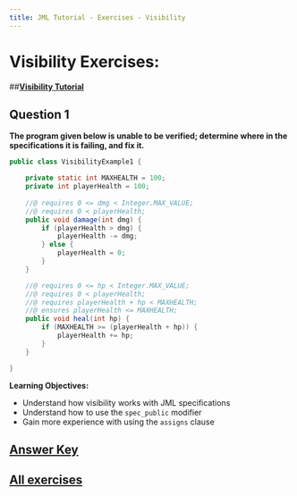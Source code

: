 ```yaml
---
title: JML Tutorial - Exercises - Visibility
---
```

# Visibility Exercises:
##**[Visibility Tutorial](https://www.openjml.org/tutorial/Visibility)**

## **Question 1**
**The program given below is unable to be verified; determine where in the specifications it is failing, and fix it.**
```Java
public class VisibilityExample1 {

	private static int MAXHEALTH = 100;
	private int playerHealth = 100;
	
	//@ requires 0 <= dmg < Integer.MAX_VALUE;
	//@ requires 0 < playerHealth;
	public void damage(int dmg) {
		if (playerHealth > dmg) {
			playerHealth -= dmg;
		} else {
			playerHealth = 0;
		}
	}

	//@ requires 0 <= hp < Integer.MAX_VALUE;
	//@ requires 0 < playerHealth;
	//@ requires playerHealth + hp < MAXHEALTH;
	//@ ensures playerHealth <= MAXHEALTH;
	public void heal(int hp) {
		if (MAXHEALTH >= (playerHealth + hp)) {
			playerHealth += hp;
		}
	}

}
```

**Learning Objectives:**
+ Understand how visibility works with JML specifications
+ Understand how to use the `spec_public` modifier 
+ Gain more experience with using the `assigns` clause

## **[Answer Key](VisibilityExKey.md)**
## **[All exercises](https://www.openjml.org/tutorial/exercises/exercises)**
